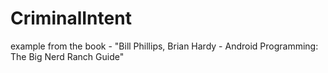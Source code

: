 CriminalIntent
==============
example from the book - "Bill Phillips, Brian Hardy - Android Programming: The Big Nerd Ranch Guide"
